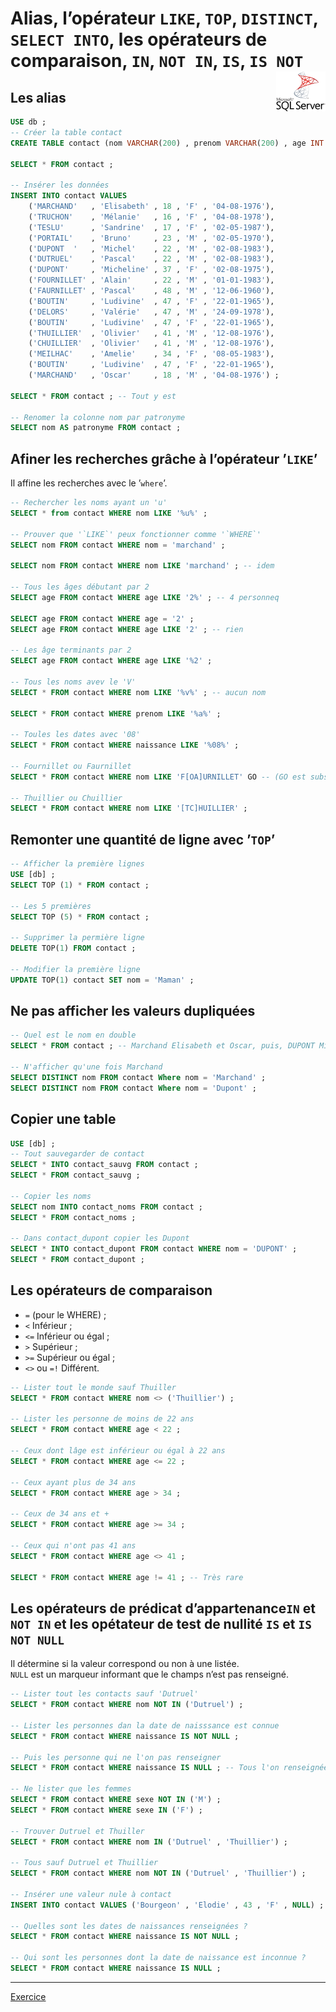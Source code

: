 # **Alias, l’opérateur `LIKE`, `TOP`, `DISTINCT`, `SELECT INTO`, les opérateurs de comparaison, `IN`, `NOT IN`, `IS`, `IS NOT`**<a href="../../"> <img src="../../assets/Microsoft_SQL_Server.svg" alt="SQL Server" align="right" height="64px"> </a>
## **Les alias**
```sql
USE db ;
-- Créer la table contact
CREATE TABLE contact (nom VARCHAR(200) , prenom VARCHAR(200) , age INT , sexe CHAR(1) , naissance date) ;

SELECT * FROM contact ;

-- Insérer les données
INSERT INTO contact VALUES
	('MARCHAND'   , 'Elisabeth' , 18 , 'F' , '04-08-1976'),
	('TRUCHON'    , 'Mélanie'   , 16 , 'F' , '04-08-1978'),
	('TESLU'      , 'Sandrine'  , 17 , 'F' , '02-05-1987'),
	('PORTAIL'    , 'Bruno'     , 23 , 'M' , '02-05-1970'),
	('DUPONT  '   , 'Michel'    , 22 , 'M' , '02-08-1983'),
	('DUTRUEL'    , 'Pascal'    , 22 , 'M' , '02-08-1983'),
	('DUPONT'     , 'Micheline' , 37 , 'F' , '02-08-1975'),
	('FOURNILLET' , 'Alain'     , 22 , 'M' , '01-01-1983'),
	('FAURNILLET' , 'Pascal'    , 48 , 'M' , '12-06-1960'),
	('BOUTIN'     , 'Ludivine'  , 47 , 'F' , '22-01-1965'),
	('DELORS'     , 'Valérie'   , 47 , 'M' , '24-09-1978'),
	('BOUTIN'     , 'Ludivine'  , 47 , 'F' , '22-01-1965'),
	('THUILLIER'  , 'Olivier'   , 41 , 'M' , '12-08-1976'),
	('CHUILLIER'  , 'Olivier'   , 41 , 'M' , '12-08-1976'),
	('MEILHAC'    , 'Amelie'    , 34 , 'F' , '08-05-1983'),
	('BOUTIN'     , 'Ludivine'  , 47 , 'F' , '22-01-1965'),
    ('MARCHAND'   , 'Oscar'     , 18 , 'M' , '04-08-1976') ;

SELECT * FROM contact ; -- Tout y est

-- Renomer la colonne nom par patronyme
SELECT nom AS patronyme FROM contact ;
```
## **Afiner les recherches grâche à l’opérateur ’`LIKE`’**
Il affine les recherches avec le ’`where`’.
```sql
-- Rechercher les noms ayant un 'u'
SELECT * from contact WHERE nom LIKE '%u%' ;

-- Prouver que '`LIKE`' peux fonctionner comme '`WHERE`'
SELECT nom FROM contact WHERE nom = 'marchand' ;

SELECT nom FROM contact WHERE nom LIKE 'marchand' ; -- idem

-- Tous les âges débutant par 2
SELECT age FROM contact WHERE age LIKE '2%' ; -- 4 personneq

SELECT age FROM contact WHERE age = '2' ;
SELECT age FROM contact WHERE age LIKE '2' ; -- rien

-- Les âge terminants par 2
SELECT age FROM contact WHERE age LIKE '%2' ;

-- Tous les noms avev le 'V'
SELECT * FROM contact WHERE nom LIKE '%v%' ; -- aucun nom

SELECT * FROM contact WHERE prenom LIKE '%a%' ;

-- Toules les dates avec '08'
SELECT * FROM contact WHERE naissance LIKE '%08%' ;

-- Fournillet ou Faurnillet
SELECT * FROM contact WHERE nom LIKE 'F[OA]URNILLET' GO -- (GO est subsidiaire)

-- Thuillier ou Chuillier
SELECT * FROM contact WHERE nom LIKE '[TC]HUILLIER' ;
```
## **Remonter une quantité de ligne avec ’`TOP`’**
```sql
-- Afficher la première lignes
USE [db] ;
SELECT TOP (1) * FROM contact ;

-- Les 5 premières
SELECT TOP (5) * FROM contact ;

-- Supprimer la permière ligne
DELETE TOP(1) FROM contact ;

-- Modifier la première ligne
UPDATE TOP(1) contact SET nom = 'Maman' ;
```
## **Ne pas afficher les valeurs dupliquées**
```sql
-- Quel est le nom en double
SELECT * FROM contact ; -- Marchand Elisabeth et Oscar, puis, DUPONT Michel et Micheline

-- N'afficher qu'une fois Marchand
SELECT DISTINCT nom FROM contact Where nom = 'Marchand' ;
SELECT DISTINCT nom FROM contact Where nom = 'Dupont' ;
```
## **Copier une table**
```sql
USE [db] ;
-- Tout sauvegarder de contact
SELECT * INTO contact_sauvg FROM contact ;
SELECT * FROM contact_sauvg ;

-- Copier les noms
SELECT nom INTO contact_noms FROM contact ;
SELECT * FROM contact_noms ;

-- Dans contact_dupont copier les Dupont
SELECT * INTO contact_dupont FROM contact WHERE nom = 'DUPONT' ;
SELECT * FROM contact_dupont ;
```
## **Les opérateurs de comparaison**
* `=`          (pour le WHERE) ;
* `<`          Inférieur ;
*  `<=`        Inférieur ou égal ;
* `>`          Supérieur ;
* `>=`         Supérieur ou égal ;
* `<>` ou `=!` Différent.
```sql
-- Lister tout le monde sauf Thuiller
SELECT * FROM contact WHERE nom <> ('Thuillier') ;

-- Lister les personne de moins de 22 ans
SELECT * FROM contact WHERE age < 22 ;

-- Ceux dont lâge est inférieur ou égal à 22 ans
SELECT * FROM contact WHERE age <= 22 ;

-- Ceux ayant plus de 34 ans
SELECT * FROM contact WHERE age > 34 ;

-- Ceux de 34 ans et +
SELECT * FROM contact WHERE age >= 34 ;

-- Ceux qui n'ont pas 41 ans
SELECT * FROM contact WHERE age <> 41 ;

SELECT * FROM contact WHERE age != 41 ; -- Très rare
```
## **Les opérateurs de prédicat d’appartenance`IN` et `NOT IN` et les opétateur de test de nullité `IS` et `IS NOT NULL`**
Il détermine si la valeur correspond ou non à une listée.  
`NULL` est un marqueur informant que le champs n’est pas renseigné.
```sql
-- Lister tout les contacts sauf 'Dutruel'
SELECT * FROM contact WHERE nom NOT IN ('Dutruel') ;

-- Lister les personnes dan la date de naisssance est connue
SELECT * FROM contact WHERE naissance IS NOT NULL ;

-- Puis les personne qui ne l'on pas renseigner
SELECT * FROM contact WHERE naissance IS NULL ; -- Tous l'on renseignée

-- Ne lister que les femmes
SELECT * FROM contact WHERE sexe NOT IN ('M') ;
SELECT * FROM contact WHERE sexe IN ('F') ;

-- Trouver Dutruel et Thuiller
SELECT * FROM contact WHERE nom IN ('Dutruel' , 'Thuillier') ;

-- Tous sauf Dutruel et Thuillier
SELECT * FROM contact WHERE nom NOT IN ('Dutruel' , 'Thuillier') ;

-- Insérer une valeur nule à contact
INSERT INTO contact VALUES ('Bourgeon' , 'Elodie' , 43 , 'F' , NULL) ;

-- Quelles sont les dates de naissances renseignées ?
SELECT * FROM contact WHERE naissance IS NOT NULL ;

-- Qui sont les personnes dont la date de naissance est inconnue ?
SELECT * FROM contact WHERE naissance IS NULL ;
```
___
[Exercice](../sql/2)